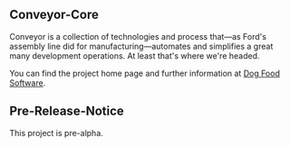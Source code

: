 Conveyor-Core
-------------

Conveyor is a collection of technologies and process that&mdash;as Ford's
assembly line did for manufacturing&mdash;automates and simplifies a great
many development operations. At least that's where we're headed.

You can find the project home page and further information at [Dog Food
Software](http://dogfoodsoftware.com/projects/conveyor-core).

Pre-Release-Notice
------------------

This project is pre-alpha.

